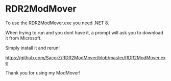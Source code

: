 # RDR2ModMover
To use the RDR2ModMover.exe you need .NET 8. 

When trying to run and you dont have it, a prompt will ask you to download it from Microsoft. 

Simply install it and rerun!

https://github.com/SacorZ/RDR2ModMover/blob/master/RDR2ModMover.exe 

Thank you for using my ModMover!

